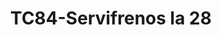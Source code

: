 ---
title: "TC84-Servifrenos la 28"
url: /fusagasuga/tc84-servifrenos-la-28/
shop: reparación de automóviles
---
